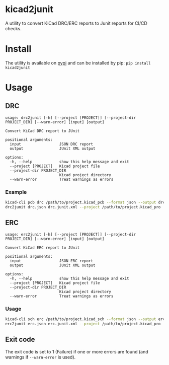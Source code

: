# kicad2junit

A utility to convert KiCad DRC/ERC reports to Junit reports for CI/CD checks.

# Install

The utility is available on [pypi](https://pypi.org/project/kicad2junit/) and can be installed by pip:
`pip install kicad2junit`

# Usage

## DRC
```
usage: drc2junit [-h] [--project [PROJECT]] [--project-dir PROJECT_DIR] [--warn-error] [input] [output]

Convert KiCad DRC report to JUnit

positional arguments:
  input                 JSON DRC report
  output                JUnit XML output

options:
  -h, --help            show this help message and exit
  --project [PROJECT]   Kicad project file
  --project-dir PROJECT_DIR
                        Kicad project directory
  --warn-error          Treat warnings as errors
```

### Example
```sh
kicad-cli pcb drc /path/to/project.kicad_pcb --format json --output drc.json
drc2junit drc.json drc.junit.xml --project /path/to/project.kicad_pro
```

## ERC
```
usage: erc2junit [-h] [--project [PROJECT]] [--project-dir PROJECT_DIR] [--warn-error] [input] [output]

Convert KiCad ERC report to JUnit

positional arguments:
  input                 JSON ERC report
  output                JUnit XML output

options:
  -h, --help            show this help message and exit
  --project [PROJECT]   Kicad project file
  --project-dir PROJECT_DIR
                        Kicad project directory
  --warn-error          Treat warnings as errors
```

### Usage
```sh
kicad-cli sch erc /path/to/project.kicad_sch --format json --output erc.json
erc2junit erc.json erc.junit.xml --project /path/to/project.kicad_pro
```

## Exit code
The exit code is set to 1 (Failure) if one or more errors are found (and warnings if `--warn-error` is used).

